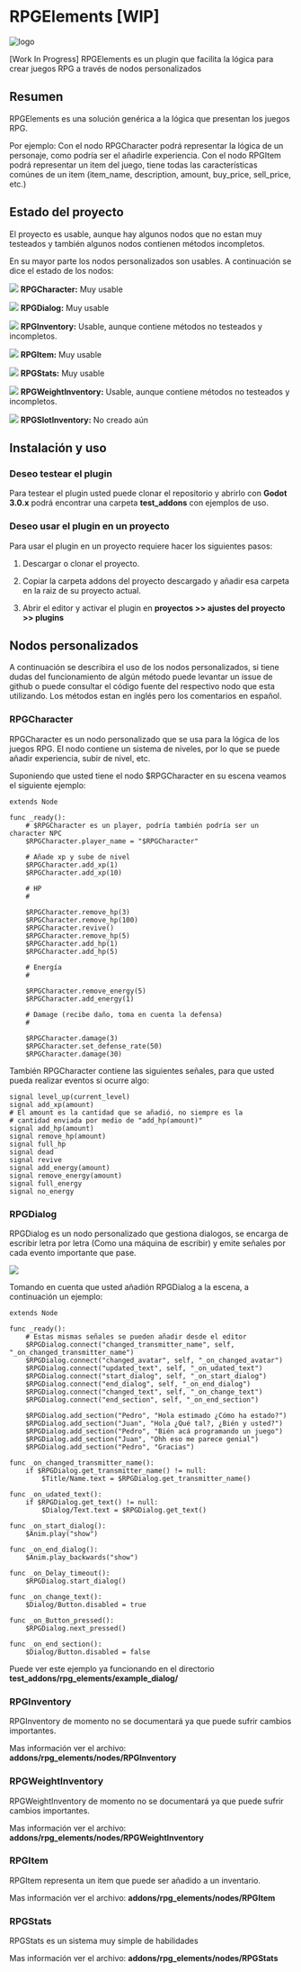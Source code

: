# RPGElements [WIP]

![logo](https://github.com/MatiasVME/RPGElements/blob/master/images/RPGElementsFull.png)

[Work In Progress] RPGElements es un plugin que facilita la lógica para crear juegos RPG a través de nodos personalizados

## Resumen

RPGElements es una solución genérica a la lógica que presentan los juegos RPG.

Por ejemplo: Con el nodo RPGCharacter podrá representar la lógica de un personaje, como podría ser el añadirle experiencia. Con el nodo RPGItem podrá representar un item del juego, tiene todas las características comúnes de un item (item_name, description, amount, buy_price, sell_price, etc.)

## Estado del proyecto

El proyecto es usable, aunque hay algunos nodos que no estan muy testeados y también algunos nodos contienen métodos incompletos.

En su mayor parte los nodos personalizados son usables. A continuación se dice el estado de los nodos:

![](https://github.com/MatiasVME/RPGElements/blob/master/addons/rpg_elements/icons/RPGCharacter.png) **RPGCharacter:** Muy usable

![](https://github.com/MatiasVME/RPGElements/blob/master/addons/rpg_elements/icons/RPGDialog.png) **RPGDialog:** Muy usable

![](https://github.com/MatiasVME/RPGElements/blob/master/addons/rpg_elements/icons/RPGInventory.png) **RPGInventory:** Usable, aunque contiene métodos no testeados y incompletos.

![](https://github.com/MatiasVME/RPGElements/blob/master/addons/rpg_elements/icons/RPGItem.png) **RPGItem:** Muy usable

![](https://github.com/MatiasVME/RPGElements/blob/master/addons/rpg_elements/icons/RPGStats.png) **RPGStats:** Muy usable

![](https://github.com/MatiasVME/RPGElements/blob/master/addons/rpg_elements/icons/RPGWeightInventory.png) **RPGWeightInventory:** Usable, aunque contiene métodos no testeados y incompletos.

![](https://github.com/MatiasVME/RPGElements/blob/master/addons/rpg_elements/icons/RPGSlotInventory.png) **RPGSlotInventory:** No creado aún

## Instalación y uso

### Deseo testear el plugin

Para testear el plugin usted puede clonar el repositorio y abrirlo con **Godot 3.0.x** podrá encontrar una carpeta **test_addons** con ejemplos de uso.

### Deseo usar el plugin en un proyecto

Para usar el plugin en un proyecto requiere hacer los siguientes pasos:

1) Descargar o clonar el proyecto.

2) Copiar la carpeta addons del proyecto descargado y añadir esa carpeta en la raiz de su proyecto actual.

3) Abrir el editor y activar el plugin en **proyectos >> ajustes del proyecto >> plugins**

## Nodos personalizados

A continuación se describira el uso de los nodos personalizados, si tiene dudas del funcionamiento de algún método puede levantar un issue de github o puede consultar el código fuente del respectivo nodo que esta utilizando. Los métodos estan en inglés pero los comentarios en español.

### RPGCharacter

RPGCharacter es un nodo personalizado que se usa para la lógica de los juegos RPG. El nodo contiene un sistema de niveles, por lo que se puede añadir experiencia, subir de nivel, etc.

Suponiendo que usted tiene el nodo $RPGCharacter en su escena veamos el siguiente ejemplo:

```gdscript
extends Node

func _ready():
	# $RPGCharacter es un player, podría también podría ser un character NPC
	$RPGCharacter.player_name = "$RPGCharacter"
	
	# Añade xp y sube de nivel
	$RPGCharacter.add_xp(1)
	$RPGCharacter.add_xp(10)
	
	# HP
	#
	
	$RPGCharacter.remove_hp(3)
	$RPGCharacter.remove_hp(100)
	$RPGCharacter.revive()
	$RPGCharacter.remove_hp(5)
	$RPGCharacter.add_hp(1)
	$RPGCharacter.add_hp(5)

	# Energía
	#

	$RPGCharacter.remove_energy(5)
	$RPGCharacter.add_energy(1)

	# Damage (recibe daño, toma en cuenta la defensa)
	# 
	
	$RPGCharacter.damage(3)
	$RPGCharacter.set_defense_rate(50)
	$RPGCharacter.damage(30)

```

También RPGCharacter contiene las siguientes señales, para que usted pueda realizar eventos si ocurre algo:

```gdscript
signal level_up(current_level)
signal add_xp(amount)
# El amount es la cantidad que se añadió, no siempre es la
# cantidad enviada por medio de "add_hp(amount)"
signal add_hp(amount)
signal remove_hp(amount)
signal full_hp
signal dead
signal revive
signal add_energy(amount)
signal remove_energy(amount)
signal full_energy
signal no_energy
```

### RPGDialog

RPGDialog es un nodo personalizado que gestiona dialogos, se encarga de escribir letra por letra (Como una máquina de escribir) y emite señales por cada evento importante que pase.

![](https://github.com/MatiasVME/RPGElements/blob/master/images/animations/RPGDialog.gif)

Tomando en cuenta que usted añadión RPGDialog a la escena, a continuación un ejemplo:

```gdscript
extends Node

func _ready():
	# Estas mismas señales se pueden añadir desde el editor
	$RPGDialog.connect("changed_transmitter_name", self, "_on_changed_transmitter_name")
	$RPGDialog.connect("changed_avatar", self, "_on_changed_avatar")
	$RPGDialog.connect("updated_text", self, "_on_udated_text")
	$RPGDialog.connect("start_dialog", self, "_on_start_dialog")
	$RPGDialog.connect("end_dialog", self, "_on_end_dialog")
	$RPGDialog.connect("changed_text", self, "_on_change_text")
	$RPGDialog.connect("end_section", self, "_on_end_section")
	
	$RPGDialog.add_section("Pedro", "Hola estimado ¿Cómo ha estado?")
	$RPGDialog.add_section("Juan", "Hola ¿Qué tal?, ¿Bién y usted?")
	$RPGDialog.add_section("Pedro", "Bién acá programando un juego")
	$RPGDialog.add_section("Juan", "Ohh eso me parece genial")
	$RPGDialog.add_section("Pedro", "Gracias")

func _on_changed_transmitter_name():
	if $RPGDialog.get_transmitter_name() != null:
		$Title/Name.text = $RPGDialog.get_transmitter_name()
	
func _on_udated_text():
	if $RPGDialog.get_text() != null:
		$Dialog/Text.text = $RPGDialog.get_text()
		
func _on_start_dialog():
	$Anim.play("show")
	
func _on_end_dialog():
	$Anim.play_backwards("show")

func _on_Delay_timeout():
	$RPGDialog.start_dialog()
	
func _on_change_text():
	$Dialog/Button.disabled = true

func _on_Button_pressed():
	$RPGDialog.next_pressed()

func _on_end_section():
	$Dialog/Button.disabled = false

```

Puede ver este ejemplo ya funcionando en el directorio **test_addons/rpg_elements/example_dialog/**

### RPGInventory

RPGInventory de momento no se documentará ya que puede sufrir cambios importantes.

Mas información ver el archivo: **addons/rpg_elements/nodes/RPGInventory**

### RPGWeightInventory

RPGWeightInventory de momento no se documentará ya que puede sufrir cambios importantes.

Mas información ver el archivo: **addons/rpg_elements/nodes/RPGWeightInventory**

### RPGItem

RPGItem representa un item que puede ser añadido a un inventario.

Mas información ver el archivo: **addons/rpg_elements/nodes/RPGItem**

### RPGStats

RPGStats es un sistema muy simple de habilidades

Mas información ver el archivo: **addons/rpg_elements/nodes/RPGStats**
